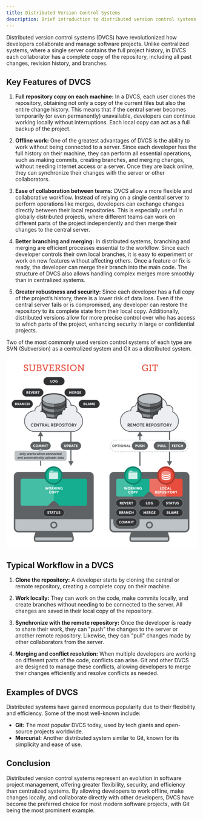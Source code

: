 ```yaml
---
title: Distributed Version Control Systems
description: Brief introduction to distributed version control systems
---
```


Distributed version control systems (DVCS) have revolutionized how developers collaborate and manage software projects. Unlike centralized systems, where a single server contains the full project history, in DVCS each collaborator has a complete copy of the repository, including all past changes, revision history, and branches.

## Key Features of DVCS

1. **Full repository copy on each machine:** In a DVCS, each user clones the repository, obtaining not only a copy of the current files but also the entire change history. This means that if the central server becomes temporarily (or even permanently) unavailable, developers can continue working locally without interruptions. Each local copy can act as a full backup of the project.

2. **Offline work:** One of the greatest advantages of DVCS is the ability to work without being connected to a server. Since each developer has the full history on their machine, they can perform all essential operations, such as making commits, creating branches, and merging changes, without needing internet access or a server. Once they are back online, they can synchronize their changes with the server or other collaborators.

3. **Ease of collaboration between teams:** DVCS allow a more flexible and collaborative workflow. Instead of relying on a single central server to perform operations like merges, developers can exchange changes directly between their local repositories. This is especially useful in globally distributed projects, where different teams can work on different parts of the project independently and then merge their changes to the central server.

4. **Better branching and merging:** In distributed systems, branching and merging are efficient processes essential to the workflow. Since each developer controls their own local branches, it is easy to experiment or work on new features without affecting others. Once a feature or fix is ready, the developer can merge their branch into the main code. The structure of DVCS also allows handling complex merges more smoothly than in centralized systems.

5. **Greater robustness and security:** Since each developer has a full copy of the project’s history, there is a lower risk of data loss. Even if the central server fails or is compromised, any developer can restore the repository to its complete state from their local copy. Additionally, distributed versions allow for more precise control over who has access to which parts of the project, enhancing security in large or confidential projects.

Two of the most commonly used version control systems of each type are SVN (Subversion) as a centralized system and Git as a distributed system.

![Centralized vs Distributed CVS](../../../../assets/images/centralized-vs-distributed.jpg)

## Typical Workflow in a DVCS
1. **Clone the repository:** A developer starts by cloning the central or remote repository, creating a complete copy on their machine.

2. **Work locally:** They can work on the code, make commits locally, and create branches without needing to be connected to the server. All changes are saved in their local copy of the repository.

3. **Synchronize with the remote repository:** Once the developer is ready to share their work, they can "push" the changes to the server or another remote repository. Likewise, they can "pull" changes made by other collaborators from the server.

4. **Merging and conflict resolution:** When multiple developers are working on different parts of the code, conflicts can arise. Git and other DVCS are designed to manage these conflicts, allowing developers to merge their changes efficiently and resolve conflicts as needed.

## Examples of DVCS
Distributed systems have gained enormous popularity due to their flexibility and efficiency. Some of the most well-known include:

- **Git:** The most popular DVCS today, used by tech giants and open-source projects worldwide.
- **Mercurial:** Another distributed system similar to Git, known for its simplicity and ease of use.

## Conclusion
Distributed version control systems represent an evolution in software project management, offering greater flexibility, security, and efficiency than centralized systems. By allowing developers to work offline, make changes locally, and collaborate directly with other developers, DVCS have become the preferred choice for most modern software projects, with Git being the most prominent example.
